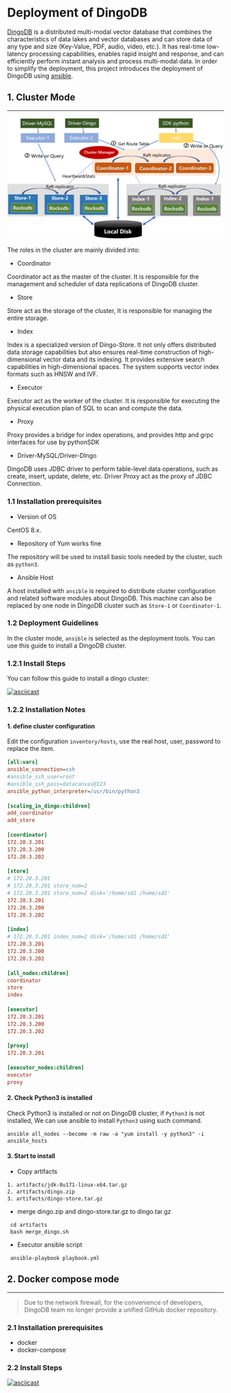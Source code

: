 # Deployment of DingoDB
[DingoDB](https://github.com/dingodb/dingo) is a distributed multi-modal vector database that combines the characteristics of data lakes and vector databases and can store data of any type and size (Key-Value, PDF, audio, video, etc.). It has real-time low-latency processing capabilities, enables rapid insight and response, and can efficiently perform instant analysis and process multi-modal data.
In order to simplify the deployment, this project introduces the deployment of DingoDB using [ansible](https://www.ansible.com/).

## 1. Cluster Mode

----

![Physical Topology about DingoDB](./refer/cluster_topology.png)

The roles in the cluster are mainly divided into:

- Coordinator

Coordinator act as the master of the cluster. It is responsible for the management and scheduler of data replications of DingoDB cluster.

- Store
  
Store act as the storage of the cluster,  It is responsible for managing the entire storage.

- Index
  
Index is a specialized version of Dingo-Store. It not only offers distributed data storage capabilities but also ensures real-time construction of high-dimensional vector data and its indexing. It provides extensive search capabilities in high-dimensional spaces. The system supports vector index formats such as HNSW and IVF.

- Executor

Executor act as the worker of the cluster. It is responsible for executing the physical execution plan of  SQL to scan and compute the data.

- Proxy

Proxy provides a bridge for index operations, and provides http and grpc interfaces for use by pythonSDK

- Driver-MySQL/Driver-DIngo

DingoDB uses JDBC driver to perform table-level data operations, such as create, insert, update, delete, etc. Driver Proxy act as the proxy of JDBC Connection.
### 1.1 Installation prerequisites

- Version of OS

CentOS 8.x.

- Repository of Yum works fine

The repository will be used to install basic tools needed by the cluster, such as `python3`.

- Ansible Host

A host installed with `ansible` is required to  distribute cluster configuration and related software modules about DingoDB. This machine can also be replaced by one node in DingoDB cluster such as `Store-1` or `Coordinator-1`.

### 1.2 Deployment Guidelines

In the cluster mode, `ansible` is selected as the deployment tools. You can use this guide to install a DingoDB cluster.


### 1.2.1 Install Steps

You can follow this guide to install a dingo cluster:

[![asciicast](https://asciinema.org/a/QGKWzvTp4b2nt8pmdjauDewIh.svg)](https://asciinema.org/a/QGKWzvTp4b2nt8pmdjauDewIh)

### 1.2.2 Installation Notes

#### 1. define cluster configuration

Edit the configuration `inventory/hosts`, use the real host, user, password to replace the item.

```cfg
[all:vars]
ansible_connection=ssh
#ansible_ssh_user=root
#ansible_ssh_pass=datacanvas@123
ansible_python_interpreter=/usr/bin/python3

[scaling_in_dingo:children]
add_coordinator
add_store

[coordinator]
172.20.3.201 
172.20.3.200
172.20.3.202

[store]
# 172.20.3.201
# 172.20.3.201 store_num=2 
# 172.20.3.201 store_num=2 disk='/home/sd1 /home/sd2'
172.20.3.201
172.20.3.200 
172.20.3.202

[index]
# 172.20.3.201 index_num=2 disk='/home/sd1 /home/sd2'
172.20.3.201
172.20.3.200 
172.20.3.202

[all_nodes:children]
coordinator
store
index

[executor]
172.20.3.201
172.20.3.200
172.20.3.202

[proxy]
172.20.3.201

[executor_nodes:children]
executor
proxy

```

#### 2. Check Python3 is installed

Check Python3 is installed or not on DingoDB cluster, if `Python3` is not installed, We can use ansible to install `Python3` using such command.

```shell
ansible all_nodes --become -m raw -a "yum install -y python3" -i ansible_hosts
```

#### 3. Start to install

- Copy artifacts

```
1. artifacts/jdk-8u171-linux-x64.tar.gz
2. artifacts/dingo.zip
3. artifacts/dingo-store.tar.gz
```

- merge dingo.zip and dingo-store.tar.gz to dingo.tar.gz

```shell
 cd artifacts
 bash merge_dingo.sh
```

- Executor ansible script

```shell
 ansible-playbook playbook.yml
```

## 2. Docker compose mode

----

> Due to the network firewall, for the convenience of developers, DingoDB team no longer provide a unified GitHub docker repository.

### 2.1 Installation prerequisites

- docker
- docker-compose

### 2.2 Install Steps

[![asciicast](https://asciinema.org/a/Wif9vRWXLnAvDkemXMuyShx5H.svg)](https://asciinema.org/a/Wif9vRWXLnAvDkemXMuyShx5H)